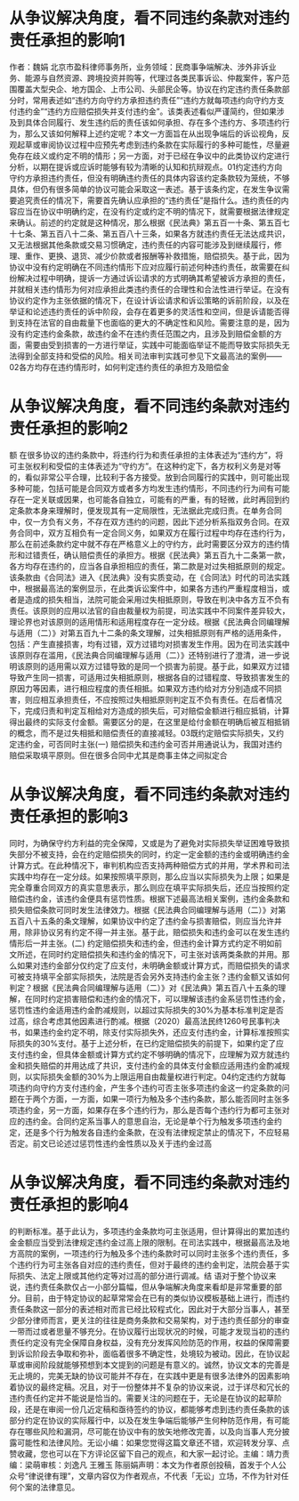 # 从争议解决角度，看不同违约条款对违约责任承担的影响1

作者：魏娟 北京市盈科律师事务所，业务领域：民商事争端解决、涉外非诉业务、能源与自然资源、跨境投资并购等，代理过各类民事诉讼、仲裁案件，客户范围覆盖大型央企、地方国企、上市公司、头部民企等。协议在约定违约责任条款部分时，常用表述如“违约方向守约方承担违约责任”“违约方就每项违约向守约方支付违约金”“违约方应赔偿损失并支付违约金”。该类表述看似严谨简约，但如果涉及到具体合同履行、发生违约后的责任该如何承担、存在多个违约方、多项违约行为，那么又该如何解释上述约定呢？本文一方面旨在从出现争端后的诉讼视角，反观起草或审阅协议过程中应预先考虑到违约条款在实际履行的多种可能性，尽量避免存在歧义或约定不明的情形；另一方面，对于已经在争议中的此类协议约定进行分析，以期在提诉或应诉时能够有较为清晰的认知和抗辩观点。01约定违约方向守约方承担违约责任，但没有明确违约责任的具体内容该约定条款较为笼统，不够具体，但仍有很多简单的协议可能会采取这一表述。基于该条约定，在发生争议需要追究责任的情况下，需要首先确认应承担的“违约责任”是指什么。违约责任的内容应当在协议中明确约定，在没有约定或约定不明的情况下，就需要根据法律规定来确认。前述的约定就是这种情况，那么根据《民法典》第五百一十条、第五百七十七条、第五百八十二条、第五百八十三条，如果各方就违约责任无法达成共识，又无法根据其他条款或交易习惯确定，违约责任的内容可能涉及到继续履行，修理、重作、更换、退货、减少价款或者报酬等补救措施，赔偿损失。基于此，因为协议中没有约定明确在不同违约情形下应对应履行前述何种违约责任，故需要在纠纷解决过程中明确，提诉一方通过诉讼请求的方式明确其希望被诉方承担的责任，并就相关违约情形为何对应承担此类违约责任的合理性和合法性进行举证。在没有协议约定作为主张依据的情况下，在设计诉讼请求和诉讼策略的诉前阶段，以及在举证和论述违约责任的诉中阶段，会存在着更多的灵活性和空间，但是诉请能否得到支持在法官的自由裁量下也面临的更大的不确定性和风险。需要注意的是，因为没有约定违约金条款，故违约金不在违约责任范围之内，且涉及到赔偿金额的方面，需要由受到损害的一方进行举证，实践中可能面临举证不能而导致实际损失无法得到全部支持和受偿的风险。相关司法审判实践可参见下文最高法的案例——02各方均存在违约情形时，如何判定违约责任的承担方及赔偿金

# 从争议解决角度，看不同违约条款对违约责任承担的影响2

额 在很多协议的违约条款中，将违约行为和责任承担的主体表述为“违约方”，将可主张权利和受偿的主体表述为“守约方”。在这种约定下，各方权利义务是对等的，看似非常公平合理，比较利于各方接受。放到合同履行的实践中，则可能出现多种可能，包括可能是合同双方或者多方均发生违约情形，不同违约行为间有可能存在一定关联或因果，也可能各自独立，可能有的严重，有的轻微，此时再回到约定条款本身来理解时，便发现其有一定局限性，无法据此完成归责。在单务合同中，仅一方负有义务，不存在双方违约的问题，因此下述分析系指双务合同。在双务合同中，双方互相负有一定合同义务，如果双方在履行过程中均存在违约行为，那么在前述条款约定中就不存在严格意义上的守约方，此时需要区分双方的违约情形和过错责任，确认赔偿责任的承担方。根据《民法典》第五百九十二条第一款，各方均存在违约的，应当各自承担相应的责任，第二款是对过失相抵原则的规定。该条款由《合同法》进入《民法典》没有实质变动，在《合同法》时代的司法实践中，根据最高法的案例显示，在此类诉讼案件中，如果各方违约严重程度相当，或者是造成的损失相当，法院可能会采用过失相抵原则，导致在判决中各方互不负有责任。该原则的应用以法官的自由裁量权为前提，司法实践中不同案件差异较大，理论界也对该原则的适用情形和适用程度存在一定分歧。根据《民法典合同编理解与适用（二）》对第五百九十二条的条文理解，过失相抵原则有严格的适用条件，包括：产生直接损害，均有过错，双方过错均对损害发生作用。因为在司法实践中该原则存在滥用，《民法典合同编理解与适用（二）》还特别进行了澄清，进一步说明该原则的适用需以双方过错导致的是同一个损害为前提。基于此，如果双方过错导致产生同一损害，可适用过失相抵原则，根据各自的过错程度、导致损害发生的原因力等因素，进行相应程度的责任相抵。如果双方违约给对方分别造成不同损害，则应相互承担责任，不应按照过失相抵原则判定互不负有责任。在后者情况下，完成归责和判定互相给对方造成的损失后，可对赔偿金额进行相应抵销，计算得出最终的实际支付金额。需要区分的是，在这里是给付金额在明确后被互相抵销的概念，而不是过失相抵和赔偿责任的直接减轻。03既约定赔偿实际损失，又约定违约金，可否同时主张(一) 赔偿损失和违约金可否并用通说认为，我国对违约赔偿采取填平原则。但在很多合同中尤其是商事主体之间拟定合

# 从争议解决角度，看不同违约条款对违约责任承担的影响3

同时，为确保守约方利益的完全保障，又或是为了避免对实际损失举证困难导致损失部分不被支持，会在约定赔偿损失的同时，约定一定金额的违约金或明确违约金计算方式。在此种情况下，审判机构应否支持两种赔偿方式的并用，学术界和司法实践中均存在一定分歧。如果按照填平原则，那么应当以实际损失为上限；如果是完全尊重合同双方的真实意思表示，那么则应在填平实际损失后，还应当按照约定赔偿违约金，该违约金便具有惩罚性质。根据下述最高法相关案例，违约金条款和损失赔偿条款可同时发生法律效力。根据《民法典合同编理解与适用（二）》对第五百八十五条的条文理解，如果协议中约定了违约金与损害赔偿，则应当允许并用，除非协议另有约定不得一并主张。基于此，赔偿损失和违约金可以在发生违约情形后一并主张。(二) 约定赔偿损失和违约金，但违约金计算方式约定不明如前文所述，在同时约定赔偿损失和违约金的情况下，可主张对该两类条款的并用。那么如果对违约金部分仅约定了应支付，未明确金额或计算方式，而赔偿损失的请求可被支持填平全部实际损失，法院是否会另外支持违约金主张？违约金额又该如何判定？根据《民法典合同编理解与适用（二）》对《民法典》第五百八十五条的理解，在同时约定损害赔偿和违约金的情况下，可以理解该违约金系惩罚性违约金，惩罚性违约金适用违约金酌减规则，以超过实际损失的30%为基本标准判定是否过高，综合考虑其他因素进行酌减。根据（2020）最高法民终1260号民事判决书，如果违约金约定不明，除支付实际损失外，还应支付违约金，计算标准按照实际损失的30%支付。基于上述分析，在已约定赔偿损失的前提下，如果约定了应支付违约金，但具体金额或计算方式约定不够明确的情况下，应理解为双方就违约金和损失赔偿的并用达成了共识，支付违约金的具体支付金额应适用违约金酌减规则，以实际损失金额的30%为上限运用自由裁量权进行判定。04约定违约方就每项违约向守约方支付违约金，产生多个违约可否主张多项违约金这一约定条款的问题在于两个方面，一方面，如果一项行为触及多个违约条款，那么能否同时主张多项违约金，另一方面，如果存在多个违约行为，那么是否每个违约行为都可主张对应的违约金。合同约定系当事人的意思自治，无论是单个行为触发多项违约金约定，还是多个行为触发各自违约金条款，在没有法律规定禁止的情况下，不应轻易否定。前文已论述过惩罚性违约金性质以及关于违约金过高

# 从争议解决角度，看不同违约条款对违约责任承担的影响4

的判断标准。基于此认为，多项违约金条款均可主张适用，但计算得出的累加违约金金额应当受到法律规定违约金过高上限的限制。在司法实践中，根据最高法及地方高院的案例，一项违约行为触及多个违约条款时可以同时主张多个违约责任，多个违约行为可主张各自对应的违约责任，但对于最终的违约金判定，法院会基于实际损失、法定上限或其他约定等对过高的部分进行调减。结 语对于整个协议来说，违约责任条款仅占一小部分篇幅，但从争端解决角度来看却是非常重要的部分。目前，由于特定协议的起草常常会在已有的类似协议模板基础上进行，而违约责任条款这一部分的表述相对而言已经比较程式化，因此对于大部分当事人，甚至少部分律师而言，更关注的往往是商务条款和交易架构，对于违约责任部分的审查一带而过或者思量不够充分。在协议履行出现状况的时候，可能才发现当初的违约责任约定没有完全保障自身权益，没有充分发挥风险防范的作用，权益的保障需要到诉讼阶段去争取和弥补，面临着很多不确定性，处境较为被动。因此，在协议起草或审阅阶段就能够预想到本文提到的问题是有意义的。诚然，协议文本的完善是无止境的，完美无缺的协议可能并不存在，在实践中更是有很多法律外的因素影响着协议的最终定稿。况且，对于一份整体并不复杂的协议来说，过于详尽和冗长的违约责任约定并不能说是恰当的。需要关注的问题在于，无论是在协议的起草阶段，还是在审阅一份几近定稿和亟待签约的协议，都能够考虑到违约责任条款的该部分约定在协议的实际履行中，以及在发生争端后能够产生何种防范作用，有可能存在哪些风险和漏洞，尽可能在协议中有的放矢地修改完善，以及向当事人充分披露可能性和法律风险。无讼小编：如果您觉得这篇文章还不错，欢迎转发分享、点赞收藏，您也可以在下方评论区留下自己的观点，和大家一起讨论。主编：靖力责编：梁萌审核：刘逸凡 王雅玉 陈丽娟声明：本文为作者原创投稿，首发于个人公众号“律说律有理”，文章内容仅为作者观点，不代表「无讼」立场，不作为针对任何个案的法律意见。


